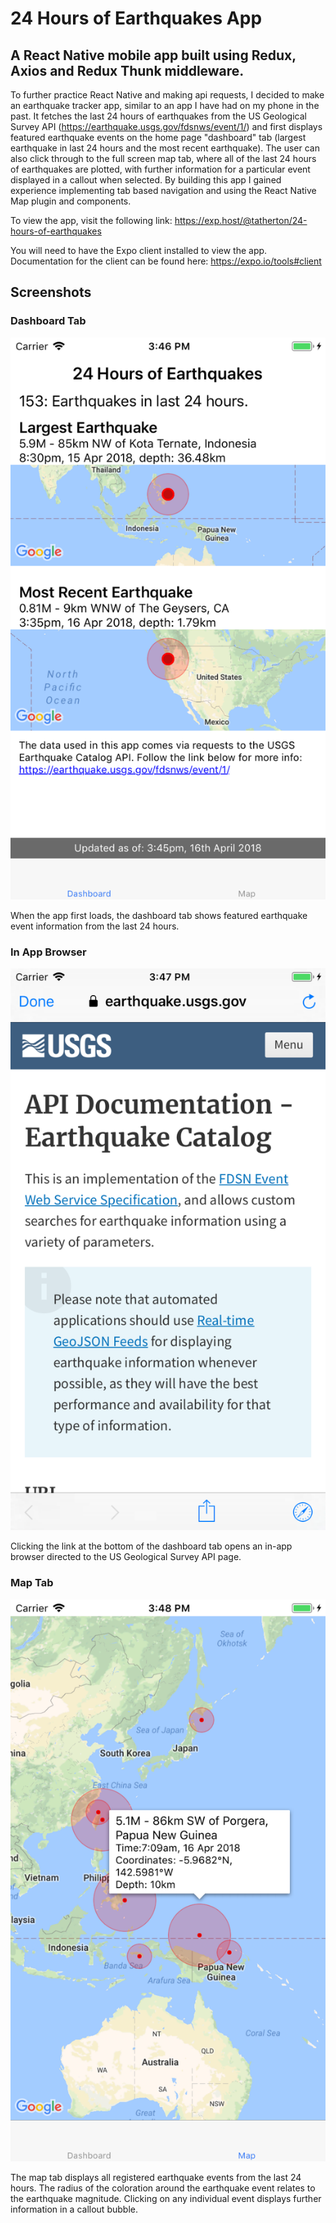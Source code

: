 # 24 Hours of Earthquakes App

## A React Native mobile app built using Redux, Axios and Redux Thunk middleware.

To further practice React Native and making api requests, I decided to make an earthquake tracker app, similar to an app I have had on my phone in the past. It fetches the last 24 hours of earthquakes from the US Geological Survey API (https://earthquake.usgs.gov/fdsnws/event/1/) and first displays featured earthquake events on the home page "dashboard" tab (largest earthquake in last 24 hours and the most recent earthquake). The user can also click through to the full screen map tab, where all of the last 24 hours of earthquakes are plotted, with further information for a particular event displayed in a callout when selected. By building this app I gained experience implementing tab based navigation and using the React Native Map plugin and components.

To view the app, visit the following link: https://exp.host/@tatherton/24-hours-of-earthquakes

You will need to have the Expo client installed to view the app. Documentation for the client can be found here: https://expo.io/tools#client

## Screenshots

### Dashboard Tab

![dashboard tab](screenshots/dashboard_view.png "24 Hours of Earthquakes dashboard tab")

When the app first loads, the dashboard tab shows featured earthquake event information from the last 24 hours.

### In App Browser

![in-app browser](screenshots/in_app_browser.png "In app browser having clicked link to see further information on the USGS API")

Clicking the link at the bottom of the dashboard tab opens an in-app browser directed to the US Geological Survey API page.

### Map Tab

![Full screen map tab](screenshots/map_view.png "Full screen map tab displaying all registered earthquake events from the last 24 hours")

The map tab displays all registered earthquake events from the last 24 hours. The radius of the coloration around the earthquake event relates to the earthquake magnitude. Clicking on any individual event displays further information in a callout bubble.
